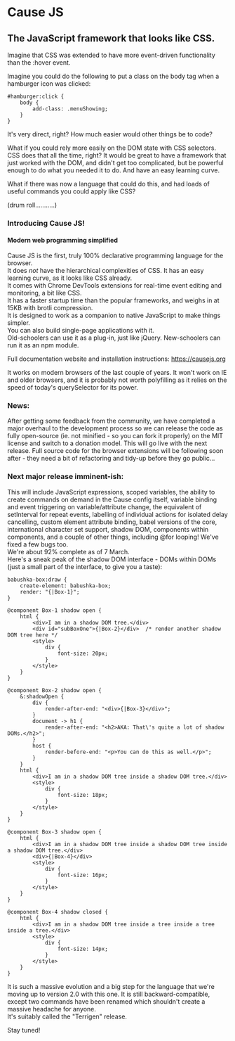 # Cause JS
## The JavaScript framework that looks like CSS.

Imagine that CSS was extended to have more event-driven functionality than the :hover event.

Imagine you could do the following to put a class on the body tag when a hamburger icon was clicked:

```
#hamburger:click {
    body {
        add-class: .menuShowing;
    }
}
```

It's very direct, right? How much easier would other things be to code?

What if you could rely more easily on the DOM state with CSS selectors. CSS does that all the time, right? It would be great to have a framework that just worked with the DOM, and didn't get too complicated, but be powerful enough to do what you needed it to do. And have an easy learning curve.

What if there was now a language that could do this, and had loads of useful commands you could apply like CSS?

(drum roll...........)

### Introducing Cause JS!
#### Modern web programming simplified

Cause JS is the first, truly 100% declarative programming language for the browser.<br>
It does *not* have the hierarchical complexities of CSS. It has an easy learning curve, as it looks like CSS already.<br>
It comes with Chrome DevTools extensions for real-time event editing and monitoring, a bit like CSS.<br>
It has a faster startup time than the popular frameworks, and weighs in at 15KB with brotli compression.<br>
It is designed to work as a companion to native JavaScript to make things simpler.<br>
You can also build single-page applications with it.<br>
Old-schoolers can use it as a plug-in, just like jQuery. New-schoolers can run it as an npm module.

Full documentation website and installation instructions:
https://causejs.org

It works on modern browsers of the last couple of years. It won't work on IE and older browsers, and it is probably not worth polyfilling as it relies on the speed of today's querySelector for its power.

### News:<br>
After getting some feedback from the community, we have completed a major overhaul to the development process so we can release the code as fully open-source (ie. not minified - so you can fork it properly) on the MIT license and switch to a donation model. This will go live with the next release. Full source code for the browser extensions will be following soon after - they need a bit of refactoring and tidy-up before they go public...

### Next major release imminent-ish:<br>
This will include JavaScript expressions, scoped variables, the ability to create commands on demand in the Cause config itself, variable binding and event triggering on variable/attribute change, the equivalent of setInterval for repeat events, labelling of individual actions for isolated delay cancelling, custom element attribute binding, babel versions of the core, international character set support, shadow DOM, components within components, and a couple of other things, including @for looping! We've fixed a few bugs too.<br>
We're about 92% complete as of 7 March.<br>
Here's a sneak peak of the shadow DOM interface - DOMs within DOMs (just a small part of the interface, to give you a taste):
```
babushka-box:draw {
	create-element: babushka-box;
	render: "{|Box-1}";
}

@component Box-1 shadow open {
	html {
		<div>I am in a shadow DOM tree.</div>
		<div id="subBoxOne">{|Box-2}</div>	/* render another shadow DOM tree here */
		<style>
			div {
				font-size: 20px;
			}
		</style>
	}
}

@component Box-2 shadow open {
	&:shadowOpen {
		div {
			render-after-end: "<div>{|Box-3}</div>";
		}
		document -> h1 {
			render-after-end: "<h2>AKA: That\'s quite a lot of shadow DOMs.</h2>";
		}
		host {
			render-before-end: "<p>You can do this as well.</p>";
		}
	}
	html {
		<div>I am in a shadow DOM tree inside a shadow DOM tree.</div>
		<style>
			div {
				font-size: 18px;
			}
		</style>
	}
}

@component Box-3 shadow open {
	html {
		<div>I am in a shadow DOM tree inside a shadow DOM tree inside a shadow DOM tree.</div>
		<div>{|Box-4}</div>
		<style>
			div {
				font-size: 16px;
			}
		</style>
	}
}

@component Box-4 shadow closed {
	html {
		<div>I am in a shadow DOM tree inside a tree inside a tree inside a tree.</div>
		<style>
			div {
				font-size: 14px;
			}
		</style>
	}
}
```
It is such a massive evolution and a big step for the language that we're moving up to version 2.0 with this one. It is still backward-compatible, except two commands have been renamed which shouldn't create a massive headache for anyone.<br>
It's suitably called the "Terrigen" release.<br>

Stay tuned!
